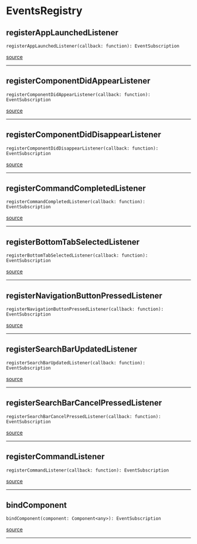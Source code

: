 # EventsRegistry

## registerAppLaunchedListener

`registerAppLaunchedListener(callback: function): EventSubscription`

[source](https://github.com/wix/react-native-navigation/blob/v2/lib/src/events/EventsRegistry.ts#L17)

---

## registerComponentDidAppearListener

`registerComponentDidAppearListener(callback: function): EventSubscription`

[source](https://github.com/wix/react-native-navigation/blob/v2/lib/src/events/EventsRegistry.ts#L21)

---

## registerComponentDidDisappearListener

`registerComponentDidDisappearListener(callback: function): EventSubscription`

[source](https://github.com/wix/react-native-navigation/blob/v2/lib/src/events/EventsRegistry.ts#L25)

---

## registerCommandCompletedListener

`registerCommandCompletedListener(callback: function): EventSubscription`

[source](https://github.com/wix/react-native-navigation/blob/v2/lib/src/events/EventsRegistry.ts#L29)

---

## registerBottomTabSelectedListener

`registerBottomTabSelectedListener(callback: function): EventSubscription`

[source](https://github.com/wix/react-native-navigation/blob/v2/lib/src/events/EventsRegistry.ts#L33)

---

## registerNavigationButtonPressedListener

`registerNavigationButtonPressedListener(callback: function): EventSubscription`

[source](https://github.com/wix/react-native-navigation/blob/v2/lib/src/events/EventsRegistry.ts#L37)

---

## registerSearchBarUpdatedListener

`registerSearchBarUpdatedListener(callback: function): EventSubscription`

[source](https://github.com/wix/react-native-navigation/blob/v2/lib/src/events/EventsRegistry.ts#L41)

---

## registerSearchBarCancelPressedListener

`registerSearchBarCancelPressedListener(callback: function): EventSubscription`

[source](https://github.com/wix/react-native-navigation/blob/v2/lib/src/events/EventsRegistry.ts#L45)

---

## registerCommandListener

`registerCommandListener(callback: function): EventSubscription`

[source](https://github.com/wix/react-native-navigation/blob/v2/lib/src/events/EventsRegistry.ts#L49)

---

## bindComponent

`bindComponent(component: Component<any>): EventSubscription`

[source](https://github.com/wix/react-native-navigation/blob/v2/lib/src/events/EventsRegistry.ts#L53)

---


